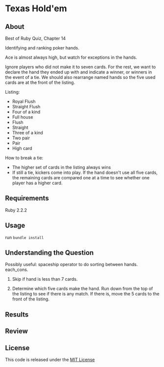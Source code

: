 # Texas Hold'em

## About

Best of Ruby Quiz, Chapter 14

Identifying and ranking poker hands. 

Ace is almost always high, but watch for exceptions in the hands. 

Ignore players who did not make it to seven cards. For the rest, we want to declare the hand they ended up with and indicate a winner, or winners in the event of a tie. We should also rearrange named hands so the five used cards are at the front of the listing. 

Listing:
- Royal Flush
- Straight Flush
- Four of a kind
- Full house
- Flush 
- Straight 
- Three of a kind
- Two pair 
- Pair 
- High card

How to break a tie:
- The higher set of cards in the listing always wins
- If still a tie, kickers come into play. If the hand doesn't use all five cards, the remaining cards are compared one at a time to see whether one player has a higher card. 

## Requirements

Ruby 2.2.2

## Usage

run `bundle install`

## Understanding the Question

Possibly useful: spaceship operator to do sorting between hands. each_cons.  

1. Skip if hand is less than 7 cards. 

2. Determine which five cards make the hand. Run down from the top of the listing to see if there is any match. If there is, move the 5 cards to the front of the listing. 

## Results

## Review

## License

This code is released under the [MIT License](http://www.opensource.org/licenses/MIT)


